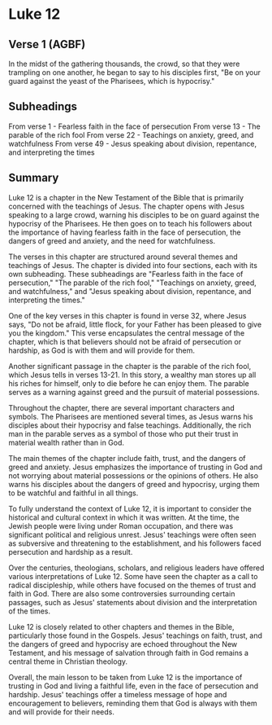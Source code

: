 # Luke 12

## Verse 1 (AGBF)

In the midst of the gathering thousands, the crowd, so that they were trampling on one another, he began to say to his disciples first, "Be on your guard against the yeast of the Pharisees, which is hypocrisy."

## Subheadings

From verse 1 - Fearless faith in the face of persecution
From verse 13 - The parable of the rich fool
From verse 22 - Teachings on anxiety, greed, and watchfulness
From verse 49 - Jesus speaking about division, repentance, and interpreting the times

## Summary

Luke 12 is a chapter in the New Testament of the Bible that is primarily concerned with the teachings of Jesus. The chapter opens with Jesus speaking to a large crowd, warning his disciples to be on guard against the hypocrisy of the Pharisees. He then goes on to teach his followers about the importance of having fearless faith in the face of persecution, the dangers of greed and anxiety, and the need for watchfulness.

The verses in this chapter are structured around several themes and teachings of Jesus. The chapter is divided into four sections, each with its own subheading. These subheadings are "Fearless faith in the face of persecution," "The parable of the rich fool," "Teachings on anxiety, greed, and watchfulness," and "Jesus speaking about division, repentance, and interpreting the times."

One of the key verses in this chapter is found in verse 32, where Jesus says, "Do not be afraid, little flock, for your Father has been pleased to give you the kingdom." This verse encapsulates the central message of the chapter, which is that believers should not be afraid of persecution or hardship, as God is with them and will provide for them.

Another significant passage in the chapter is the parable of the rich fool, which Jesus tells in verses 13-21. In this story, a wealthy man stores up all his riches for himself, only to die before he can enjoy them. The parable serves as a warning against greed and the pursuit of material possessions.

Throughout the chapter, there are several important characters and symbols. The Pharisees are mentioned several times, as Jesus warns his disciples about their hypocrisy and false teachings. Additionally, the rich man in the parable serves as a symbol of those who put their trust in material wealth rather than in God.

The main themes of the chapter include faith, trust, and the dangers of greed and anxiety. Jesus emphasizes the importance of trusting in God and not worrying about material possessions or the opinions of others. He also warns his disciples about the dangers of greed and hypocrisy, urging them to be watchful and faithful in all things.

To fully understand the context of Luke 12, it is important to consider the historical and cultural context in which it was written. At the time, the Jewish people were living under Roman occupation, and there was significant political and religious unrest. Jesus' teachings were often seen as subversive and threatening to the establishment, and his followers faced persecution and hardship as a result.

Over the centuries, theologians, scholars, and religious leaders have offered various interpretations of Luke 12. Some have seen the chapter as a call to radical discipleship, while others have focused on the themes of trust and faith in God. There are also some controversies surrounding certain passages, such as Jesus' statements about division and the interpretation of the times.

Luke 12 is closely related to other chapters and themes in the Bible, particularly those found in the Gospels. Jesus' teachings on faith, trust, and the dangers of greed and hypocrisy are echoed throughout the New Testament, and his message of salvation through faith in God remains a central theme in Christian theology.

Overall, the main lesson to be taken from Luke 12 is the importance of trusting in God and living a faithful life, even in the face of persecution and hardship. Jesus' teachings offer a timeless message of hope and encouragement to believers, reminding them that God is always with them and will provide for their needs.
